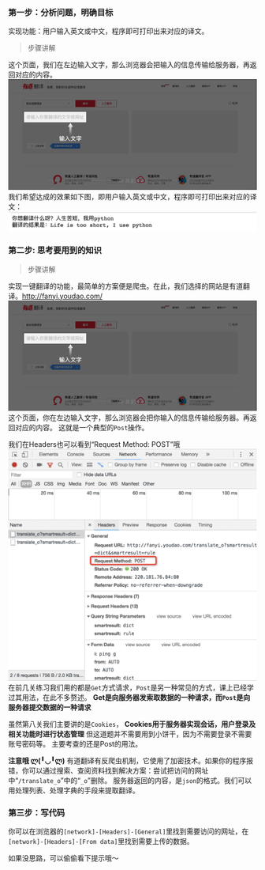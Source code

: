 ### 第一步：分析问题，明确目标

实现功能：用户输入英文或中文，程序即可打印出来对应的译文。

> 步骤讲解

这个页面，我们在左边输入文字，那么浏览器会把输入的信息传输给服务器，再返回对应的内容。
![](img2_1/2019-01-24-17-50-26.png)
我们希望达成的效果如下图，即用户输入英文或中文，程序即可打印出来对应的译文：
![](img2_1/2019-01-24-16-52-16.png)


### 第二步: 思考要用到的知识
> 步骤讲解

实现一键翻译的功能，最简单的方案便是爬虫。在此，我们选择的网站是有道翻译。http://fanyi.youdao.com/
![](img2_1/2019-01-24-17-50-41.png)
这个页面，你在左边输入文字，那么浏览器会把你输入的信息传输给服务器。再返回对应的内容。
这就是一个典型的`Post`操作。

我们在Headers也可以看到“Request Method: POST”哦
![](img2_1/2019-01-24-17-03-52.png)
在前几关练习我们用的都是`Get`方式请求，`Post`是另一种常见的方式，课上已经学过其用法，在此不多赘述。
**Get是向服务器发索取数据的一种请求，而`Post`是向服务器提交数据的一种请求**

虽然第八关我们主要讲的是`Cookies`，
**Cookies用于服务器实现会话，用户登录及相关功能时进行状态管理**
但这道题并不需要用到小饼干，因为不需要登录不需要账号密码等。
主要考查的还是Post的用法。

**注意哦 ლ(╹◡╹ლ)**
有道翻译有反爬虫机制，它使用了加密技术。如果你的程序报错，你可以通过搜索、查阅资料找到解决方案：尝试把访问的网址中“`/translate_o`”中的“`_o`”删除。
服务器返回的内容，是`json`的格式。我们可以用处理列表、处理字典的手段来提取翻译。

### 第三步：写代码

你可以在浏览器的`[network]-[Headers]-[General]`里找到需要访问的网址，在`[network]-[Headers]-[From data]`里找到需要上传的数据。

如果没思路，可以偷偷看下提示哦～
